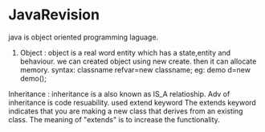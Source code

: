 # JavaRevision
java is object oriented programming laguage.
1) Object : object is a real word entity which has a state,entity and behaviour.
  we can created object using new create. then it can allocate memory.
  syntax: classname refvar=new classname;
       eg: demo d=new demo();
            

Inheritance :
inheritance is a also known as IS_A relatioship.
Adv of inheritance is code resuability.
used extend  keyword
The extends keyword indicates that you are making a new class that derives from an existing class. 
The meaning of "extends" is to increase the functionality.

